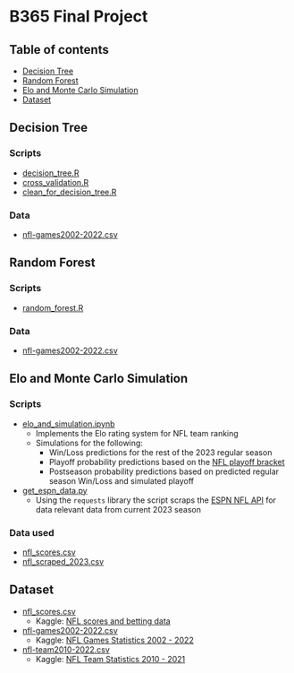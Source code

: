 # B365 Final Project

## Table of contents
- [Decision Tree](#decision-tree)
- [Random Forest](#random-forest)
- [Elo and Monte Carlo Simulation](#elo-and-monte-carlo-simulation)
- [Dataset](#dataset)

## Decision Tree

### Scripts

- [decision_tree.R](/scripts/decision_tree.R)
- [cross_validation.R](/scripts/cross_validation.R) 
- [clean_for_decision_tree.R](/scripts/clean_for_decision_tree.R)

### Data

- [nfl-games2002-2022.csv](/data/nfl-games2002-2022.csv)

## Random Forest

### Scripts 

- [random_forest.R](/scripts/random_forest.R) 

### Data

- [nfl-games2002-2022.csv](/data/nfl-games2002-2022.csv)

## Elo and Monte Carlo Simulation

### Scripts 

- [elo_and_simulation.ipynb](/scripts/elo_and_simulation.ipynb)
  - Implements the Elo rating system for NFL team ranking
  - Simulations for the following:
    - Win/Loss predictions for the rest of the 2023 regular season
    - Playoff probability predictions based on the [NFL playoff bracket](https://en.wikipedia.org/wiki/NFL_playoffs#Current_playoff_system)
    - Postseason probability predictions based on predicted regular season Win/Loss and simulated playoff
- [get_espn_data.py](/scripts/get_espn_data.py)
  - Using the `requests` library the script scraps the [ESPN NFL API](https://sports.core.api.espn.com/v2/sports/football/leagues/nfl/seasons/2023/types/2/weeks) for data relevant data from current 2023 season

### Data used

- [nfl_scores.csv](/data/nfl_scores.csv)
- [nfl_scraped_2023.csv](/data/nfl_scraped_2023.csv)

## Dataset

- [nfl_scores.csv](/data/nfl_scores.csv) 
  - Kaggle: [NFL scores and betting data](https://www.kaggle.com/datasets/tobycrabtree/nfl-scores-and-betting-data?select=spreadspoke_scores.csv)
- [nfl-games2002-2022.csv](/data/nfl-games2002-2022.csv) 
  - Kaggle: [NFL Games Statistics 2002 - 2022](https://www.kaggle.com/datasets/cviaxmiwnptr/nfl-team-stats-20022019-espn)
- [nfl-team2010-2022.csv](/data/nfl-team2010-2022.csv) 
  - Kaggle: [NFL Team Statistics 2010 - 2021](https://www.kaggle.com/datasets/shanyachaubey/nfl20102021offdefplayoffteamstats)
